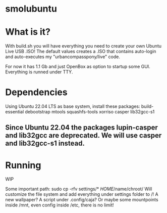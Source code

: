 # smolubuntu

# What is it?

With build.sh you will have everything you need to create your own Ubuntu Live USB .ISO!
The default values creates a .ISO that contains auto-login and auto-executes my "urbancompasspony/live" code.

For now it has 1.1 Gb and just OpenBox as option to startup some GUI. Everything is runned under TTY.

# Dependencies

Using Ubuntu 22.04 LTS as base system, install these packages:
build-essential debootstrap mtools squashfs-tools xorriso casper lib32gcc-s1

## Since Ubuntu 22.04 the packages lupin-casper and lib32gcc are deprecated. We will use casper and lib32gcc-s1 instead.

# Running

WIP

Some important path:
sudo cp -rfv settings/* $HOME/$name/chroot/
Will customize the file system and add everything under settings folder to /!
A new wallpaper? A script under .config/caja? Or maybe some mountpoints inside /mnt, even config inside /etc, there is no limit!
